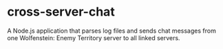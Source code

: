 # cross-server-chat
A Node.js application that parses log files and sends chat messages from one Wolfenstein: Enemy Territory server to all linked servers.
